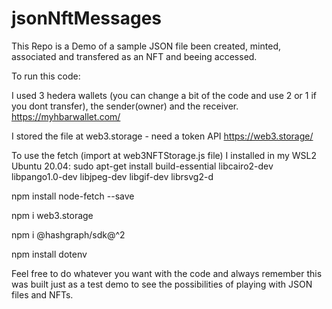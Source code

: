 # jsonNftMessages

This Repo is a Demo of a sample JSON file been created, minted, associated and transfered as an NFT and beeing accessed.

To run this code:

I used 3 hedera wallets (you can change a bit of the code and use 2 or 1 if you dont transfer), the sender(owner) and the receiver.
https://myhbarwallet.com/

I stored the file at web3.storage - need a token API
https://web3.storage/

To use the fetch (import at web3NFTStorage.js file) I installed in my WSL2 Ubuntu 20.04:
sudo apt-get install build-essential libcairo2-dev libpango1.0-dev libjpeg-dev libgif-dev librsvg2-d

npm install node-fetch --save

npm i web3.storage

npm i @hashgraph/sdk@^2

npm install dotenv

Feel free to do whatever you want with the code and always remember this was built just as a test demo to see the possibilities of playing with JSON files and NFTs.




